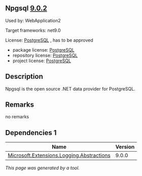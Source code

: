Npgsql [9.0.2](https://www.nuget.org/packages/Npgsql/9.0.2)
--------------------

Used by: WebApplication2

Target frameworks: net9.0

License: [PostgreSQL](../../../../licenses/postgresql) , has to be approved

- package license: [PostgreSQL](https://licenses.nuget.org/PostgreSQL) 
- repository license: [PostgreSQL](https://github.com/npgsql/npgsql) 
- project license: [PostgreSQL](https://github.com/npgsql/npgsql) 

Description
-----------
Npgsql is the open source .NET data provider for PostgreSQL.

Remarks
-----------
no remarks


Dependencies 1
-----------

|Name|Version|
|----------|:----|
|[Microsoft.Extensions.Logging.Abstractions](../../../../packages/nuget.org/microsoft.extensions.logging.abstractions/9.0.0)|9.0.0|

*This page was generated by a tool.*